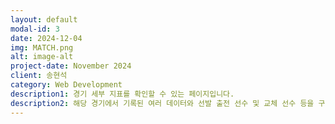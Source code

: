 ```yaml
---
layout: default
modal-id: 3
date: 2024-12-04
img: MATCH.png
alt: image-alt
project-date: November 2024
client: 송현석
category: Web Development
description1: 경기 세부 지표를 확인할 수 있는 페이지입니다. 
description2: 해당 경기에서 기록된 여러 데이터와 선발 출전 선수 및 교체 선수 등을 구현하였습니다.
---
```

